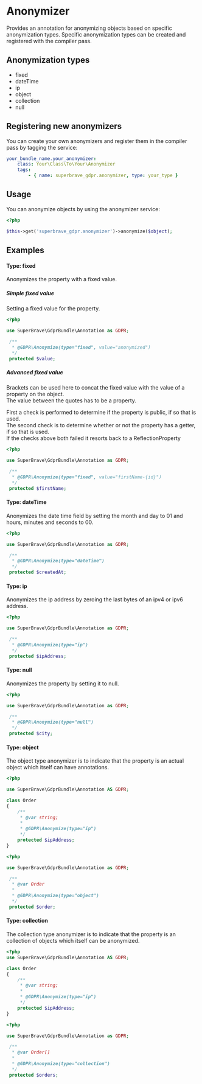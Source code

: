 # Anonymizer

Provides an annotation for anonymizing objects based on specific anonymization types. Specific anonymization types can be created and registered with the compiler pass.

## Anonymization types

- fixed
- dateTime
- ip
- object
- collection
- null

## Registering new anonymizers

You can create your own anonymizers and register them in the compiler pass by tagging the service:

```yml
your_bundle_name.your_anonymizer:
    class: Your\Class\To\Your\Anonymizer
    tags:
        - { name: superbrave_gdpr.anonymizer, type: your_type }
```

## Usage

You can anonymize objects by using the anonymizer service:

```php
<?php

$this->get('superbrave_gdpr.anonymizer')->anonymize($object);
```

## Examples

#### Type: fixed

Anonymizes the property with a fixed value.

##### Simple fixed value 

Setting a fixed value for the property.

```php
<?php

use SuperBrave\GdprBundle\Annotation as GDPR;

 /**
  * @GDPR\Anonymize(type="fixed", value="anonymized")
  */
 protected $value;
```

##### Advanced fixed value

Brackets can be used here to concat the fixed value with the value of a property on the object.  
The value between the quotes has to be a property.  

First a check is performed to determine if the property is public, if so that is used.  
The second check is to determine whether or not the property has a getter, if so that is used.  
If the checks above both failed it resorts back to a ReflectionProperty

```php
<?php

use SuperBrave\GdprBundle\Annotation as GDPR;

 /**
  * @GDPR\Anonymize(type="fixed", value="firstName-{id}")
  */
 protected $firstName;
```

#### Type: dateTime

Anonymizes the date time field by setting the month and day to 01 and hours, minutes and seconds to 00.

```php
<?php

use SuperBrave\GdprBundle\Annotation as GDPR;

 /**
  * @GDPR\Anonymize(type="dateTime")
  */
 protected $createdAt;
```

#### Type: ip

Anonymizes the ip address by zeroing the last bytes of an ipv4 or ipv6 address.

```php
<?php

use SuperBrave\GdprBundle\Annotation as GDPR;

 /**
  * @GDPR\Anonymize(type="ip")
  */
 protected $ipAddress;
```

#### Type: null

Anonymizes the property by setting it to null.

```php
<?php

use SuperBrave\GdprBundle\Annotation as GDPR;

 /**
  * @GDPR\Anonymize(type="null")
  */
 protected $city;
```

#### Type: object

The object type anonymizer is to indicate that the property is an actual object which itself can have annotations.

```php
<?php

use SuperBrave\GdprBundle\Annotation AS GDPR;

class Order
{
    /**
     * @var string;
     *
     * @GDPR\Anonymize(type="ip")
     */
    protected $ipAddress;
}
```

```php
<?php

use SuperBrave\GdprBundle\Annotation as GDPR;

 /**
  * @var Order
  *
  * @GDPR\Anonymize(type="object")
  */
 protected $order;
```

#### Type: collection

The collection type anonymizer is to indicate that the property is an collection of objects which itself can be anonymized.

```php
<?php
use SuperBrave\GdprBundle\Annotation AS GDPR;

class Order
{
    /**
     * @var string;
     *
     * @GDPR\Anonymize(type="ip")
     */
    protected $ipAddress;
}
```

```php
<?php

use SuperBrave\GdprBundle\Annotation as GDPR;

 /**
  * @var Order[]
  *
  * @GDPR\Anonymize(type="collection")
  */
 protected $orders;
```
